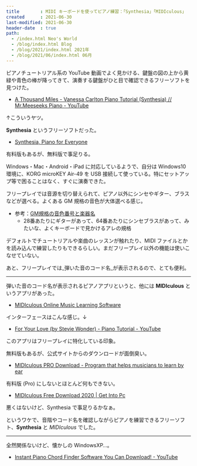 ```yaml
---
title        : MIDI キーボードを使ってピアノ練習：「Synthesia」「MIDIculous」
created      : 2021-06-30
last-modified: 2021-06-30
header-date  : true
path:
  - /index.html Neo's World
  - /blog/index.html Blog
  - /blog/2021/index.html 2021年
  - /blog/2021/06/index.html 06月
---
```


ピアノチュートリアル系の YouTube 動画でよく見かける、鍵盤の図の上から黄緑や青色の棒が降ってきて、演奏する鍵盤がひと目で確認できるフリーソフトを見つけた。

- [A Thousand Miles - Vanessa Carlton Piano Tutorial (Synthesia) // Mr.Meeseeks Piano - YouTube](https://www.youtube.com/watch?v=-GlqkHifYMM)

↑こういうヤツ。

__Synthesia__ というフリーソフトだった。

- [Synthesia, Piano for Everyone](https://synthesiagame.com/)

有料版もあるが、無料版で事足りる。

Windows・Mac・Android・iPad に対応しているようで、自分は Windows10 環境に、KORG microKEY Air-49 を USB 接続して使っている。特にセットアップ等で困ることはなく、すぐに演奏できた。

フリープレイでは音源を切り替えられて、ピアノ以外にシンセやギター、ブラスなどが選べる。よくある GM 規格の音色が大体選べる感じ。

- 参考：[GM規格の音色番号と楽器名](http://www.synapse.ne.jp/seiji/music/midi/gm.html)
  - 28番あたりにギターがあって、64番あたりにシンセブラスがあって、みたいな、よくキーボードで見かけるアレの規格

デフォルトでチュートリアルや楽曲のレッスンが触れたり、MIDI ファイルとかを読み込んで練習したりもできるらしい。まだフリープレイ以外の機能は使いこなせていない。

あと、フリープレイでは_弾いた音のコード名_が表示されるので、とても便利。

---

弾いた音のコード名が表示されるピアノアプリというと、他には __MIDIculous__ というアプリがあった。

- [MIDIculous Online Music Learning Software](https://midiculous.com/)

インターフェースはこんな感じ。↓

- [For Your Love (by Stevie Wonder) - Piano Tutorial - YouTube](https://www.youtube.com/watch?v=LzH7NcAXYMk)

このアプリはフリープレイに特化している印象。

無料版もあるが、公式サイトからのダウンロードが面倒臭い。

- [MIDIculous PRO Download - Program that helps musicians to learn by ear](https://midiculous-pro.software.informer.com/)

有料版 (Pro) にしないとほとんど何もできない。

- [MIDIculous Free Download 2020 | Get Into Pc](https://getintopc.today/midiculous-free-download/)

悪くはないけど、Synthesia で事足りるかなぁ。

というワケで、音階やコード名を確認しながらピアノを練習できるフリーソフト、__Synthesia__ と _MIDIculous_ でした。

---

全然関係ないけど、懐かしの WindowsXP…。

- [Instant Piano Chord Finder Software You Can Download! - YouTube](https://www.youtube.com/watch?v=5HdhHt0NsxY)
